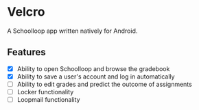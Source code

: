 # Velcro
A Schoolloop app written natively for Android.

## Features
- [x] Ability to open Schoolloop and browse the gradebook
- [x] Ability to save a user's account and log in automatically
- [ ] Ability to edit grades and predict the outcome of assignments
- [ ] Locker functionality
- [ ] Loopmail functionality
